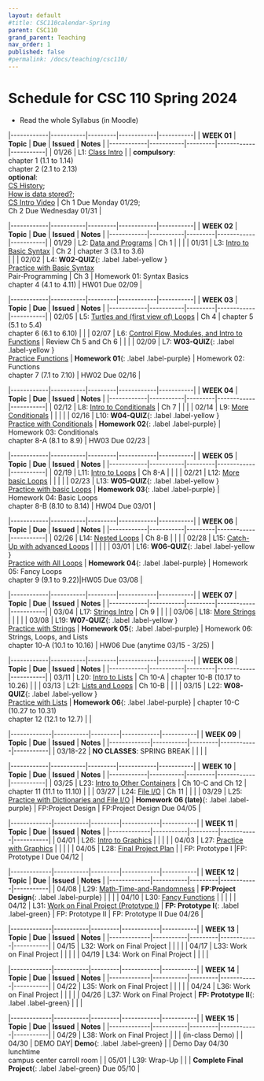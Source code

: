 ```yaml
---
layout: default
#title: CSC110calendar-Spring
parent: CSC110
grand_parent: Teaching
nav_order: 1
published: false
#permalink: /docs/teaching/csc110/
---
```



# Schedule for CSC 110 Spring 2024


  * Read the whole Syllabus (in Moodle)



|------------|-----------|---------|------------|-----------|
| **WEEK 01** | **Topic** | **Due** | **Issued** | **Notes** |
|------------|-----------|---------|------------|-----------|
| 01/26      | L1: [Class Intro](lecture-01.html)  |      | **compulsory**:<br>chapter 1 (1.1 to 1.14)<br>chapter 2 (2.1 to 2.13)<br>**optional**:<br>[CS History](historyOfComputing.html);<br>[How is data stored?](dataStorage.html);<br><a href="https://youtu.be/O5nskjZ_GoI" target="_blank">CS Intro Video</a> |  Ch 1 Due Monday 01/29;<br>Ch 2 Due Wednesday 01/31 |




|------------|-----------|---------|------------|-----------|
| **WEEK 02** | **Topic** | **Due** | **Issued** | **Notes** |
|------------|-----------|---------|------------|-----------|
| 01/29      | L2: [Data and Programs](lecture-02.html)  | Ch 1 |  |  |
| 01/31      | L3: [Intro to Basic Syntax](lecture-03.html)   | Ch 2 | chapter 3 (3.1 to 3.6)<br> |      |
| 02/02      | L4: **W02-QUIZ**{: .label .label-yellow }<br>[Practice with Basic Syntax](lecture-04.html) <br> Pair-Programming  |   Ch 3   | Homework 01: Syntax Basics<br>chapter 4 (4.1 to 4.11)  | HW01 Due 02/09  |


|------------|-----------|---------|------------|-----------|
| **WEEK 03** | **Topic** | **Due** | **Issued** | **Notes** |
|------------|-----------|---------|------------|-----------|
| 02/05      | L5: [Turtles and (first view of) Loops](lecture-05.html) | Ch 4  | chapter 5 (5.1 to 5.4)<br>chapter 6 (6.1 to 6.10) |    |
| 02/07      | L6: [Control Flow, Modules, and Intro to Functions](lecture-06.html)  |  Review Ch 5 and Ch 6   |     |    |
| 02/09      | L7: **W03-QUIZ**{: .label .label-yellow }<br>[Practice Functions](lecture-07.html) | **Homework 01**{: .label .label-purple}  | Homework 02: Functions<br>chapter 7 (7.1 to 7.10)  | HW02 Due 02/16  |



|------------|-----------|---------|------------|-----------|
| **WEEK 04** | **Topic** | **Due** | **Issued** | **Notes** |
|------------|-----------|---------|------------|-----------|
| 02/12      | L8: [Intro to Conditionals](lecture-08.html)  | Ch 7   |    |     |
| 02/14      | L9: [More Conditionals](lecture-09.html)  |     |      |     |
| 02/16      | L10: **W04-QUIZ**{: .label .label-yellow }<br>[Practice with Conditionals](lecture-10.html)  | **Homework 02**{: .label .label-purple} | Homework 03: Conditionals<br>chapter 8-A (8.1 to 8.9)  | HW03 Due 02/23   |




|------------|-----------|---------|------------|-----------|
| **WEEK 05** | **Topic** | **Due** | **Issued** | **Notes** |
|------------|-----------|---------|------------|-----------|
| 02/19      | L11: [Intro to Loops](lecture-11.html)	| Ch 8-A   |     |     |
| 02/21      | L12: [More basic Loops](lecture-12.html)      |    |    |    |
| 02/23      | L13: **W05-QUIZ**{: .label .label-yellow }<br>[Practice with basic Loops](lecture-13.html)     |  **Homework 03**{: .label .label-purple} | Homework 04:  Basic Loops<br>chapter 8-B (8.10 to 8.14)     | HW04 Due 03/01   |



|------------|-----------|---------|------------|-----------|
| **WEEK 06** | **Topic** | **Due** | **Issued** | **Notes** |
|------------|-----------|---------|------------|-----------|
| 02/26      | L14: [Nested Loops](lecture-14.html)  |  Ch 8-B   |       |      |
| 02/28      | L15: [Catch-Up with advanced Loops](lecture-15.html) | |  |  |
| 03/01      | L16: **W06-QUIZ**{: .label .label-yellow }<br>[Practice with All Loops](lecture-16.html) | **Homework 04**{: .label .label-purple} | Homework 05: Fancy Loops<br>chapter 9 (9.1 to 9.22)|HW05 Due 03/08 |



|------------|-----------|---------|------------|-----------|
| **WEEK 07** | **Topic** | **Due** | **Issued** | **Notes** |
|------------|-----------|---------|------------|-----------|
| 03/04      | L17: [Strings Intro](lecture-17.html)  |  Ch 9  |    |    |
| 03/06      | L18: [More Strings](lecture-18.html)  |    |    |     |
| 03/08      | L19: **W07-QUIZ**{: .label .label-yellow }<br>[Practice with Strings](lecture-19.html)    | **Homework 05**{: .label .label-purple}  | Homework 06: Strings, Loops, and Lists<br>chapter 10-A (10.1 to 10.16) | HW06 Due (anytime 03/15 - 3/25)     |




<!-- |------------|-----------|---------|------------|-----------|
| **WEEK 08** | **Topic** | **Due** | **Issued** | **Notes** |
|------------|-----------|---------|------------|-----------|
| 03/11      | L20: [Intro to Lists](lecture-20.html)        | Ch 10-A | chapter 10-B (10.17 to 10.26)  |      |
| 03/13      | L21: [Lists and Loops](lecture-21.html)        |  Ch 10-B   |            |      |
| 03/15      | L22: **W08-QUIZ**{: .label .label-yellow }<br>[Practice with Lists](lecture-22.html)  | **Homework 06**{: .label .label-purple} | Homework 07: Lists with loops<br>chapter 10-C (10.27 to 10.31)<br>chapter 12 (12.1 to 12.7)  | HW07 Due 03/29 |

 -->

 |------------|-----------|---------|------------|-----------|
| **WEEK 08** | **Topic** | **Due** | **Issued** | **Notes** |
|------------|-----------|---------|------------|-----------|
| 03/11      | L20: [Intro to Lists](lecture-20.html)        | Ch 10-A | chapter 10-B (10.17 to 10.26)  |      |
| 03/13      | L21: [Lists and Loops](lecture-21.html)        |  Ch 10-B   |            |      |
| 03/15      | L22: **W08-QUIZ**{: .label .label-yellow }<br>[Practice with Lists](lecture-22.html)  | **Homework 06**{: .label .label-purple} | chapter 10-C (10.27 to 10.31)<br>chapter 12 (12.1 to 12.7)  |  |



|-------------|-----------|---------|------------|-----------|
| **WEEK 09** | **Topic** | **Due** | **Issued** | **Notes** |
|-------------|-----------|---------|------------|-----------|
| 03/18-22    | **NO CLASSES**:  SPRING BREAK   | | | |

<!-- 

|------------|-----------|---------|------------|-----------|
| **WEEK 10** | **Topic** | **Due** | **Issued** | **Notes** |
|------------|-----------|---------|------------|-----------|
| 03/25      | L23: Intro to Other Containers |  Ch 10-C and Ch 12 |  chapter 11 (11.1 to 11.10) |       |
| 03/27      | L24: File I/O  |  Ch 11  |     |     |
| 03/29      | L25: **W10-QUIZ**{: .label .label-yellow }<br>Practice with Dictionaries and File I/O   | **Homework 06 (late)**{: .label .label-purple}  | Homework 07: Dictionaries and File I/O  | HW07 Due 04/05  |
 -->



|------------|-----------|---------|------------|-----------|
| **WEEK 10** | **Topic** | **Due** | **Issued** | **Notes** |
|------------|-----------|---------|------------|-----------|
| 03/25      | L23: [Intro to Other Containers](lecture-23.html)  |  Ch 10-C and Ch 12 |  chapter 11 (11.1 to 11.10) |       |
| 03/27      | L24: [File I/O](lecture-24.html)   |  Ch 11  |     |     |
| 03/29      | L25: [Practice with Dictionaries and File I/O](lecture-25.html)    | **Homework 06 (late)**{: .label .label-purple}  | FP:Project Design  | FP:Project Design Due 04/05  |



|-------------|-----------|---------|------------|-----------|
| **WEEK 11** | **Topic** | **Due** | **Issued** | **Notes** |
|-------------|-----------|---------|------------|-----------|
| 04/01       | L26: [Intro to Graphics](lecture-26.html)   |   |   |   |
| 04/03       | L27: [Practice with Graphics](lecture-27.html)  |   |  |  |
| 04/05       | L28: [Final Project Plan](lecture-28.html)  |  | FP: Prototype I |FP: Prototype I Due 04/12  | 



|-------------|-----------|---------|------------|-----------|
| **WEEK 12** | **Topic** | **Due** | **Issued** | **Notes** |
|-------------|-----------|---------|------------|-----------|
| 04/08       | L29: [Math-Time-and-Randomness](lecture-29.html)   | **FP:Project Design**{: .label .label-purple}   |    |    |
| 04/10       | L30: [Fancy Functions](lecture-30.html)    |   |  |   |
| 04/12       | L31: [Work on Final Project (Prototype I)](lecture-31.html)   | **FP: Prototype I**{: .label .label-green}  | FP: Prototype II  |  FP: Prototype II Due 04/26  |



|-------------|-----------|---------|------------|-----------|
| **WEEK 13** | **Topic** | **Due** | **Issued** | **Notes** |
|-------------|-----------|---------|------------|-----------|
| 04/15       | L32: Work on Final Project |  |  |  |
| 04/17       | L33: Work on Final Project |  |  |  |
| 04/19       | L34: Work on Final Project |  |  |  |



|-------------|-----------|---------|------------|-----------|
| **WEEK 14** | **Topic** | **Due** | **Issued** | **Notes** |
|-------------|-----------|---------|------------|-----------|
| 04/22       | L35: Work on Final Project |  |  |  |
| 04/24       | L36: Work on Final Project |  |  |  |
| 04/26       | L37: Work on Final Project | **FP: Prototype II**{: .label .label-green}  |  |  |



|-------------|-----------|---------|------------|-----------|
| **WEEK 15** | **Topic** | **Due** | **Issued** | **Notes** |
|-------------|-----------|---------|------------|-----------|
| 04/29       | L38: Work on Final Project |  |  | (in-class Demo) |
| 04/30       | DEMO DAY| **Demo**{: .label .label-green} |  | Demo Day 04/30<br>lunchtime<br>campus center carroll room |
| 05/01       | L39: Wrap-Up  |   |   |  **Complete Final Project**{: .label .label-green} Due 05/10  |

